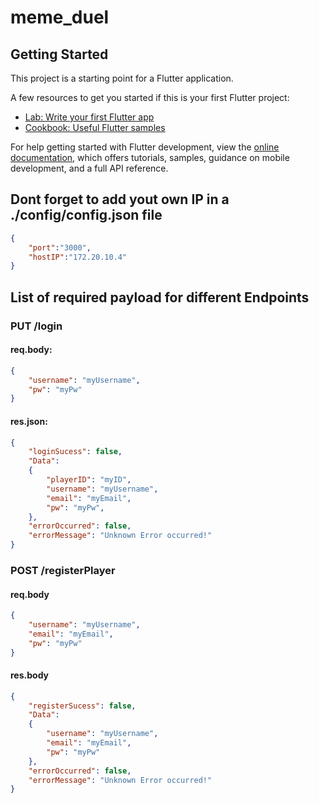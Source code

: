# meme_duel

## Getting Started

This project is a starting point for a Flutter application.

A few resources to get you started if this is your first Flutter project:

- [Lab: Write your first Flutter app](https://docs.flutter.dev/get-started/codelab)
- [Cookbook: Useful Flutter samples](https://docs.flutter.dev/cookbook)

For help getting started with Flutter development, view the
[online documentation](https://docs.flutter.dev/), which offers tutorials,
samples, guidance on mobile development, and a full API reference.

## Dont forget to add yout own IP in a ./config/config.json file
```json
{
    "port":"3000",
    "hostIP":"172.20.10.4"
}
```

## List of required payload for different Endpoints
### PUT /login
#### req.body:
```json
{
    "username": "myUsername",
    "pw": "myPw"
}
```
#### res.json:
```json
{
    "loginSucess": false,
    "Data": 
    {
        "playerID": "myID",
        "username": "myUsername",
        "email": "myEmail",
        "pw": "myPw",
    },
    "errorOccurred": false,
    "errorMessage": "Unknown Error occurred!"
}
```
### POST /registerPlayer
#### req.body
```json
{
    "username": "myUsername",
    "email": "myEmail",
    "pw": "myPw"               
}
```
#### res.body
```json
{
    "registerSucess": false,
    "Data": 
    {
        "username": "myUsername",
        "email": "myEmail",
        "pw": "myPw"  
    },
    "errorOccurred": false,
    "errorMessage": "Unknown Error occurred!"
}
```
